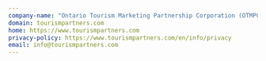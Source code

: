 ```yaml
---
company-name: "Ontario Tourism Marketing Partnership Corporation (OTMPC)"
domain: tourismpartners.com
home: https://www.tourismpartners.com
privacy-policy: https://www.tourismpartners.com/en/info/privacy
email: info@tourismpartners.com
---
```




